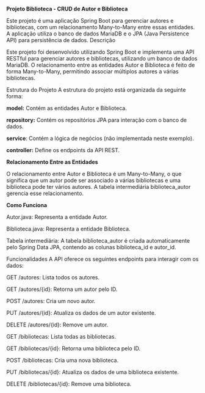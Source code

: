 **Projeto Biblioteca - CRUD de Autor e Biblioteca**

Este projeto é uma aplicação Spring Boot para gerenciar autores e bibliotecas, com um relacionamento Many-to-Many entre essas entidades. A aplicação utiliza o banco de dados MariaDB e o JPA (Java Persistence API) para persistência de dados.
Descrição

Este projeto foi desenvolvido utilizando Spring Boot e implementa uma API RESTful para gerenciar autores e bibliotecas, utilizando um banco de dados MariaDB. O relacionamento entre as entidades Autor e Biblioteca é feito de forma Many-to-Many, permitindo associar múltiplos autores a várias bibliotecas.

Estrutura do Projeto
A estrutura do projeto está organizada da seguinte forma:

**model:** Contém as entidades Autor e Biblioteca.

**repository:** Contém os repositórios JPA para interação com o banco de dados.

**service**: Contém a lógica de negócios (não implementada neste exemplo).

**controller:** Define os endpoints da API REST.

**Relacionamento Entre as Entidades**

O relacionamento entre Autor e Biblioteca é um Many-to-Many, o que significa que um autor pode ser associado a várias bibliotecas e uma biblioteca pode ter vários autores. A tabela intermediária biblioteca_autor gerencia esse relacionamento.

**Como Funciona**

Autor.java: Representa a entidade Autor.

Biblioteca.java: Representa a entidade Biblioteca.

Tabela intermediária: A tabela biblioteca_autor é criada automaticamente pelo Spring Data JPA, contendo as colunas biblioteca_id e autor_id.

Funcionalidades
A API oferece os seguintes endpoints para interagir com os dados:

GET /autores: Lista todos os autores.

GET /autores/{id}: Retorna um autor pelo ID.

POST /autores: Cria um novo autor.

PUT /autores/{id}: Atualiza os dados de um autor existente.

DELETE /autores/{id}: Remove um autor.

GET /bibliotecas: Lista todas as bibliotecas.

GET /bibliotecas/{id}: Retorna uma biblioteca pelo ID.

POST /bibliotecas: Cria uma nova biblioteca.

PUT /bibliotecas/{id}: Atualiza os dados de uma biblioteca existente.

DELETE /bibliotecas/{id}: Remove uma biblioteca.
